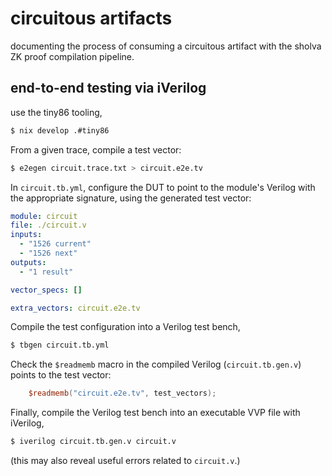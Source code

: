 # circuitous artifacts

documenting the process of consuming a circuitous artifact with the sholva ZK
proof compilation pipeline.

## end-to-end testing via iVerilog

use the tiny86 tooling,

```sh
$ nix develop .#tiny86
```

From a given trace, compile a test vector:

```sh
$ e2egen circuit.trace.txt > circuit.e2e.tv
```

In `circuit.tb.yml`, configure the DUT to point to the module's Verilog with the
appropriate signature, using the generated test vector:

```yaml
module: circuit
file: ./circuit.v
inputs:
  - "1526 current"
  - "1526 next"
outputs:
  - "1 result"

vector_specs: []

extra_vectors: circuit.e2e.tv
```

Compile the test configuration into a Verilog test bench,

```sh
$ tbgen circuit.tb.yml
```

Check the `$readmemb` macro in the compiled Verilog (`circuit.tb.gen.v`) points to the test vector:

```verilog
    $readmemb("circuit.e2e.tv", test_vectors);
```

Finally, compile the Verilog test bench into an executable VVP file with
iVerilog,

```sh
$ iverilog circuit.tb.gen.v circuit.v
```

(this may also reveal useful errors related to `circuit.v`.)
